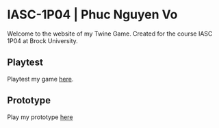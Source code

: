 # IASC-1P04 | Phuc Nguyen Vo

Welcome to the website of my Twine Game. Created for the course IASC 1P04 at Brock University. 

## Playtest

Playtest my game [here](playtest/playtest).

## Prototype

Play my prototype [here](prototype/TwineGamePrototype.html)
